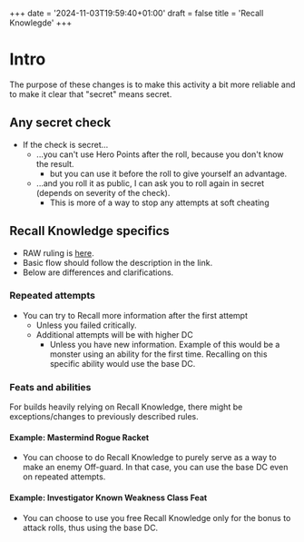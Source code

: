 +++
date = '2024-11-03T19:59:40+01:00'
draft = false
title = 'Recall Knowlegde'
+++

# Intro

The purpose of these changes is to make this activity a bit more reliable and to make it clear that "secret" means secret.

## Any secret check

- If the check is secret...
  - ...you can't use Hero Points after the roll, because you don't know the result.
    - but you can use it before the roll to give yourself an advantage.
  - ...and you roll it as public, I can ask you to roll again in secret (depends on severity of the check).
    - This is more of a way to stop any attempts at soft cheating

## Recall Knowledge specifics

- RAW ruling is [here](https://2e.aonprd.com/Actions.aspx?ID=2367).
- Basic flow should follow the description in the link.
- Below are differences and clarifications.

### Repeated attempts

- You can try to Recall more information after the first attempt
  - Unless you failed critically.
  - Additional attempts will be with higher DC
    - Unless you have new information. Example of this would be a monster using an ability for the first time. Recalling on this specific ability would use the base DC.

### Feats and abilities

For builds heavily relying on Recall Knowledge, there might be exceptions/changes to previously described rules.

#### Example: Mastermind Rogue Racket

- You can choose to do Recall Knowledge to purely serve as a way to make an enemy Off-guard. In that case, you can use the base DC even on repeated attempts.

#### Example: Investigator Known Weakness Class Feat

- You can choose to use you free Recall Knowledge only for the bonus to attack rolls, thus using the base DC.
